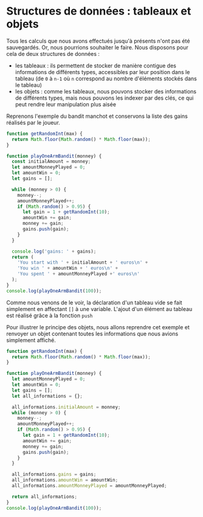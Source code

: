 # Structures de données : tableaux et objets

Tous les calculs que nous avons effectués jusqu'à présents n'ont pas été sauvegardés.
Or, nous pourrions souhaiter le faire.
Nous disposons pour cela de deux structures de données :

- les tableaux : ils permettent de stocker de manière contigue des informations de différents types, accessibles par leur position dans le tableau (de `0` à `n-1` où `n` correspond au nombre d'éléments stockés dans le tableau)
- les objets : comme les tableaux, nous pouvons stocker des informations de différents types, mais nous pouvons les indexer par des clés, ce qui peut rendre leur manipulation plus aisée

Reprenons l'exemple du bandit manchot et conservons la liste des gains réalisés par le joueur.

```javascript runnable
function getRandomInt(max) {
  return Math.floor(Math.random() * Math.floor(max));
}

function playOneArmBandit(monney) {
  const initialAmount = monney;
  let amountMonneyPlayed = 0;
  let amountWin = 0;
  let gains = [];

  while (monney > 0) {
    monney--;
    amountMonneyPlayed++;
    if (Math.random() > 0.95) {
      let gain = 1 + getRandomInt(10);
      amountWin += gain;
      monney += gain;
      gains.push(gain);
    }
  }

  console.log('gains: ' + gains);
  return (
    'You start with ' + initialAmount + ' euros\n' +
    'You win ' + amountWin + ' euros\n' +
    'You spent ' + amountMonneyPlayed +' euros\n'
  );
}
console.log(playOneArmBandit(100));
```

Comme nous venons de le voir, la déclaration d'un tableau vide se fait simplement en affectant `[]` à une variable.
L'ajout d'un élément au tableau est réalisé grâce à la fonction `push`

Pour illustrer le principe des objets, nous allons reprendre cet exemple et renvoyer un objet contenant toutes les informations que nous avions simplement affiché.

```javascript runnable
function getRandomInt(max) {
  return Math.floor(Math.random() * Math.floor(max));
}

function playOneArmBandit(monney) {
  let amountMonneyPlayed = 0;
  let amountWin = 0;
  let gains = [];
  let all_informations = {};

  all_informations.initialAmount = monney;
  while (monney > 0) {
    monney--;
    amountMonneyPlayed++;
    if (Math.random() > 0.95) {
      let gain = 1 + getRandomInt(10);
      amountWin += gain;
      monney += gain;
      gains.push(gain);
    }
  }

  all_informations.gains = gains;
  all_informations.amountWin = amountWin;
  all_informations.amountMonneyPlayed = amountMonneyPlayed;

  return all_informations;
}
console.log(playOneArmBandit(100));
```
